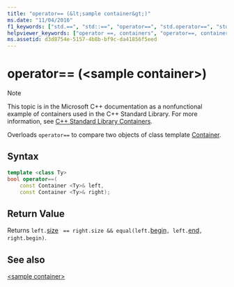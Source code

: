```yaml
---
title: "operator== (&lt;sample container&gt;)"
ms.date: "11/04/2016"
f1_keywords: ["std.==", "std::==", "operator==", "std.operator==", "std::operator==", "=="]
helpviewer_keywords: ["operator ==, containers", "operator==, containers", "== operator, with specific standard C++ objects"]
ms.assetid: d3d8754e-5157-4b8b-bf9c-da41856f5eed
---
```

# operator== (&lt;sample container&gt;)

> [!NOTE]
> This topic is in the Microsoft C++ documentation as a nonfunctional example of containers used in the C++ Standard Library. For more information, see [C++ Standard Library Containers](../standard-library/stl-containers.md).

Overloads `operator==` to compare two objects of class template [Container](../standard-library/sample-container-class.md).

## Syntax

```cpp
template <class Ty>
bool operator==(
    const Container <Ty>& left,
    const Container <Ty>& right);
```

## Return Value

Returns `left.`[size](../standard-library/container-class-size.md) ` == right.size && equal(left.`[begin](../standard-library/container-class-begin.md)`, left.`[end](../standard-library/container-class-end.md)`, right.begin)`.

## See also

[\<sample container>](../standard-library/sample-container.md)
